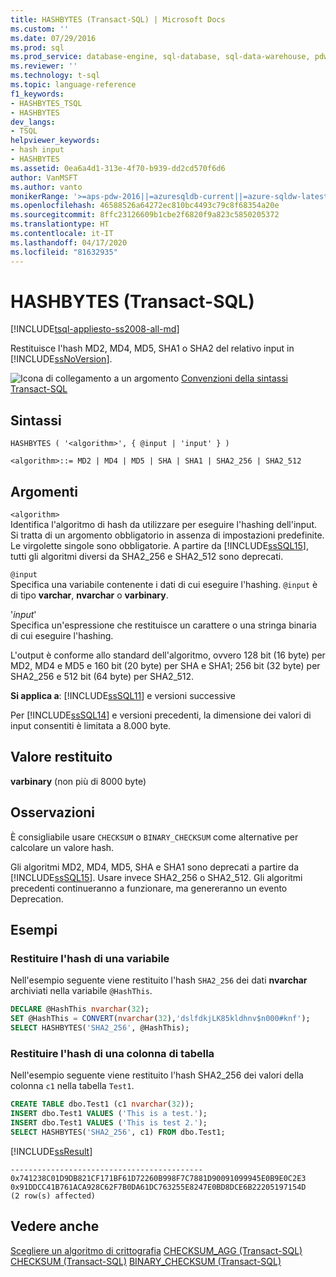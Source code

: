 ```yaml
---
title: HASHBYTES (Transact-SQL) | Microsoft Docs
ms.custom: ''
ms.date: 07/29/2016
ms.prod: sql
ms.prod_service: database-engine, sql-database, sql-data-warehouse, pdw
ms.reviewer: ''
ms.technology: t-sql
ms.topic: language-reference
f1_keywords:
- HASHBYTES_TSQL
- HASHBYTES
dev_langs:
- TSQL
helpviewer_keywords:
- hash input
- HASHBYTES
ms.assetid: 0ea6a4d1-313e-4f70-b939-dd2cd570f6d6
author: VanMSFT
ms.author: vanto
monikerRange: '>=aps-pdw-2016||=azuresqldb-current||=azure-sqldw-latest||>=sql-server-2016||=sqlallproducts-allversions||>=sql-server-linux-2017||=azuresqldb-mi-current'
ms.openlocfilehash: 46588526a64272ec810bc4493c79c8f68354a20e
ms.sourcegitcommit: 8ffc23126609b1cbe2f6820f9a823c5850205372
ms.translationtype: HT
ms.contentlocale: it-IT
ms.lasthandoff: 04/17/2020
ms.locfileid: "81632935"
---
```

# <a name="hashbytes-transact-sql"></a>HASHBYTES (Transact-SQL)

[!INCLUDE[tsql-appliesto-ss2008-all-md](../../includes/tsql-appliesto-ss2008-all-md.md)]

  Restituisce l'hash MD2, MD4, MD5, SHA1 o SHA2 del relativo input in [!INCLUDE[ssNoVersion](../../includes/ssnoversion-md.md)].  
  
 ![Icona di collegamento a un argomento](../../database-engine/configure-windows/media/topic-link.gif "Icona di collegamento a un argomento") [Convenzioni della sintassi Transact-SQL](../../t-sql/language-elements/transact-sql-syntax-conventions-transact-sql.md)  
  
## <a name="syntax"></a>Sintassi  
  
```syntaxsql
HASHBYTES ( '<algorithm>', { @input | 'input' } )  
  
<algorithm>::= MD2 | MD4 | MD5 | SHA | SHA1 | SHA2_256 | SHA2_512   
```  
  
## <a name="arguments"></a>Argomenti  

`<algorithm>`  
Identifica l'algoritmo di hash da utilizzare per eseguire l'hashing dell'input. Si tratta di un argomento obbligatorio in assenza di impostazioni predefinite. Le virgolette singole sono obbligatorie. A partire da [!INCLUDE[ssSQL15](../../includes/sssql15-md.md)], tutti gli algoritmi diversi da SHA2_256 e SHA2_512 sono deprecati.  
  
`@input`  
Specifica una variabile contenente i dati di cui eseguire l'hashing. `@input` è di tipo **varchar**, **nvarchar** o **varbinary**.  
  
'*input*'  
Specifica un'espressione che restituisce un carattere o una stringa binaria di cui eseguire l'hashing.  
  
 L'output è conforme allo standard dell'algoritmo, ovvero 128 bit (16 byte) per MD2, MD4 e MD5 e 160 bit (20 byte) per SHA e SHA1; 256 bit (32 byte) per SHA2_256 e 512 bit (64 byte) per SHA2_512.  
  
**Si applica a**: [!INCLUDE[ssSQL11](../../includes/sssql11-md.md)] e versioni successive
  
 Per [!INCLUDE[ssSQL14](../../includes/sssql14-md.md)] e versioni precedenti, la dimensione dei valori di input consentiti è limitata a 8.000 byte.  
  
## <a name="return-value"></a>Valore restituito  
 **varbinary** (non più di 8000 byte)  

## <a name="remarks"></a>Osservazioni  
È consigliabile usare `CHECKSUM` o `BINARY_CHECKSUM` come alternative per calcolare un valore hash.

Gli algoritmi MD2, MD4, MD5, SHA e SHA1 sono deprecati a partire da [!INCLUDE[ssSQL15](../../includes/sssql15-md.md)]. Usare invece SHA2_256 o SHA2_512. Gli algoritmi precedenti continueranno a funzionare, ma genereranno un evento Deprecation.

## <a name="examples"></a>Esempi  
### <a name="return-the-hash-of-a-variable"></a>Restituire l'hash di una variabile  
 Nell'esempio seguente viene restituito l'hash `SHA2_256` dei dati **nvarchar** archiviati nella variabile `@HashThis`.  
  
```sql  
DECLARE @HashThis nvarchar(32);  
SET @HashThis = CONVERT(nvarchar(32),'dslfdkjLK85kldhnv$n000#knf');  
SELECT HASHBYTES('SHA2_256', @HashThis);  
```  
  
### <a name="return-the-hash-of-a-table-column"></a>Restituire l'hash di una colonna di tabella  
 Nell'esempio seguente viene restituito l'hash SHA2_256 dei valori della colonna `c1` nella tabella `Test1`.  
  
```sql  
CREATE TABLE dbo.Test1 (c1 nvarchar(32));  
INSERT dbo.Test1 VALUES ('This is a test.');  
INSERT dbo.Test1 VALUES ('This is test 2.');  
SELECT HASHBYTES('SHA2_256', c1) FROM dbo.Test1;  
```  
  
 [!INCLUDE[ssResult](../../includes/ssresult-md.md)]  
  
```  
-------------------------------------------  
0x741238C01D9DB821CF171BF61D72260B998F7C7881D90091099945E0B9E0C2E3 
0x91DDCC41B761ACA928C62F7B0DA61DC763255E8247E0BD8DCE6B22205197154D  
(2 row(s) affected)  
```  
  
## <a name="see-also"></a>Vedere anche  
[Scegliere un algoritmo di crittografia](../../relational-databases/security/encryption/choose-an-encryption-algorithm.md)
[CHECKSUM_AGG &#40;Transact-SQL&#41;](../../t-sql/functions/checksum-agg-transact-sql.md)
[CHECKSUM &#40;Transact-SQL&#41;](../../t-sql/functions/checksum-transact-sql.md)
[BINARY_CHECKSUM  &#40;Transact-SQL&#41;](../../t-sql/functions/binary-checksum-transact-sql.md)
